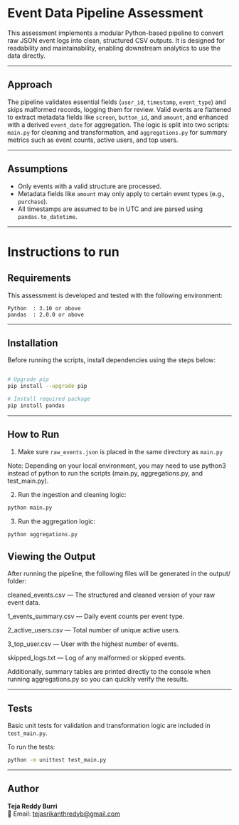# Event Data Pipeline Assessment

This assessment implements a modular Python-based pipeline to convert raw JSON event logs into clean, structured CSV outputs. It is designed for readability and maintainability, enabling downstream analytics to use the data directly.

---

## Approach

The pipeline validates essential fields (`user_id`, `timestamp`, `event_type`) and skips malformed records, logging them for review. Valid events are flattened to extract metadata fields like `screen`, `button_id`, and `amount`, and enhanced with a derived `event_date` for aggregation. The logic is split into two scripts: `main.py` for cleaning and transformation, and `aggregations.py` for summary metrics such as event counts, active users, and top users.

---

## Assumptions

- Only events with a valid structure are processed.
- Metadata fields like `amount` may only apply to certain event types (e.g., `purchase`).
- All timestamps are assumed to be in UTC and are parsed using `pandas.to_datetime`.


---
# Instructions to run

## Requirements

This assessment is developed and tested with the following environment:

```
Python  : 3.10 or above
pandas  : 2.0.0 or above
```

---

## Installation

Before running the scripts, install dependencies using the steps below:

```bash

# Upgrade pip
pip install --upgrade pip

# Install required package
pip install pandas
```

---

## How to Run

1. Make sure `raw_events.json` is placed in the same directory as `main.py`

 Note: Depending on your local environment, you may need to use python3 instead of python to run the scripts (main.py, aggregations.py, and   test_main.py). 

2. Run the ingestion and cleaning logic:

```bash
python main.py
```

3. Run the aggregation logic:

```bash
python aggregations.py
```

## Viewing the Output

After running the pipeline, the following files will be generated in the output/ folder:

cleaned_events.csv — The structured and cleaned version of your raw event data.

1_events_summary.csv — Daily event counts per event type.

2_active_users.csv — Total number of unique active users.

3_top_user.csv — User with the highest number of events.

skipped_logs.txt — Log of any malformed or skipped events.

Additionally, summary tables are printed directly to the console when running aggregations.py so you can quickly verify the results.

---

## Tests

Basic unit tests for validation and transformation logic are included in `test_main.py`.

To run the tests:

```bash
python -m unittest test_main.py
```

---

## Author

**Teja Reddy Burri**  
📧 Email: [tejasrikanthredyb@gmail.com](mailto:tejasrikanthredyb@gmail.com)
